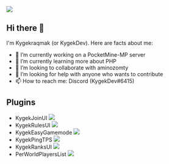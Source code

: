 <a href="https://discord.gg/CXtqUZv"><img src="https://kygekraqmak.github.io/kygek-development.png"></a>

## Hi there 👋

I'm Kygekraqmak (or KygekDev). Here are facts about me:

- 🔭 I’m currently working on a PocketMine-MP server
- 🌱 I’m currently learning more about PHP
- 👯 I’m looking to collaborate with aminozomty
- 🤔 I’m looking for help with anyone who wants to contribute
- 📫 How to reach me: Discord (KygekDev#6415)

## Plugins

- KygekJoinUI <a href="https://poggit.pmmp.io/p/KygekJoinUI"><img src="https://poggit.pmmp.io/shield.dl.total/KygekJoinUI"></a>
- KygekRulesUI <a href="https://poggit.pmmp.io/p/KygekRulesUI"><img src="https://poggit.pmmp.io/shield.dl.total/KygekRulesUI"></a>
- KygekEasyGamemode <a href="http://kygekdownloads.freecluster.eu/kygekeasygamemode"><img src="https://poggit.pmmp.io/shield.dl.total/KygekEasyGamemode"></a>
- KygekPingTPS <a href="https://poggit.pmmp.io/p/KygekPingTPS"><img src="https://poggit.pmmp.io/shield.dl.total/KygekPingTPS"></a>
- KygekRanksUI <a href="https://poggit.pmmp.io/p/KygekRanksUI"><img src="https://poggit.pmmp.io/shield.dl.total/KygekRanksUI"></a>
- PerWorldPlayersList <a href="https://poggit.pmmp.io/p/PerWorldPlayersList"><img src="https://poggit.pmmp.io/shield.dl.total/PerWorldPlayersList"></a>
